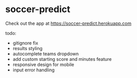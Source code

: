﻿# soccer-predict
Check out the app at https://soccer-predict.herokuapp.com

todo:
- gitignore fix
- results styling
- autocomplete teams dropdown
- add custom starting score and minutes feature
- responsive design for mobile
- input error handling
